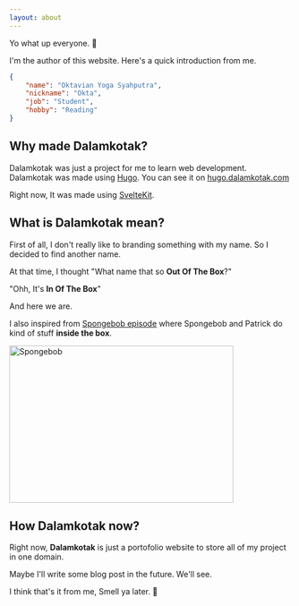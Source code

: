 ```yaml
---
layout: about
---
```


<script>
	import spongebob from '$lib/images/spongebob.gif';
</script>

Yo what up everyone. 👋

I'm the author of this website. Here's a quick introduction from me.

```json
{
	"name": "Oktavian Yoga Syahputra",
	"nickname": "Okta",
	"job": "Student",
	"hobby": "Reading"
}
```

## Why made Dalamkotak?

Dalamkotak was just a project for me to learn web development. Dalamkotak was made using [Hugo](https://gohugo.io/).
You can see it on [hugo.dalamkotak.com](https://hugo.dalamkotak.com)

Right now, It was made using [SvelteKit](https://kit.svelte.dev/).

## What is Dalamkotak mean?

First of all, I don't really like to branding something with my name. So I decided to find another name.

At that time, I thought "What name that so **Out Of The Box**?"

"Ohh, It's **In Of The Box**"

And here we are.

I also inspired from [Spongebob episode](https://youtu.be/qrnUXu_BIgI) where Spongebob and Patrick do kind of stuff **inside the box**.

<img
  src={spongebob}
  width="400"
  height="281"
  alt="Spongebob"
/>

## How Dalamkotak now?

Right now, **Dalamkotak** is just a portofolio website to store all of my project in one domain.

Maybe I'll write some blog post in the future. We'll see.

I think that's it from me, Smell ya later. 👋
